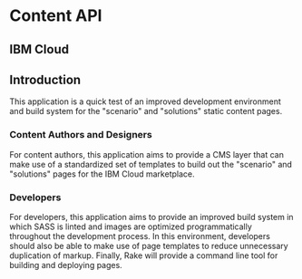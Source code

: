 # Content API
## IBM Cloud

## Introduction
This application is a quick test of an improved development environment and build system for the "scenario" and "solutions" static content pages.

### Content Authors and Designers
For content authors, this application aims to provide a CMS layer that can make use of a standardized set of templates to build out the "scenario" and "solutions" pages for the IBM Cloud marketplace.

### Developers
For developers, this application aims to provide an improved build system in which SASS is linted and images are optimized programmatically throughout the development process. In this environment, developers should also be able to make use of page templates to reduce unnecessary duplication of markup. Finally, Rake will provide a command line tool for building and deploying pages.
